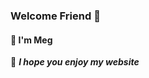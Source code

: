 
### **Welcome Friend** :wave:
#### :apple: I'm Meg

:green_apple: **_I hope you enjoy my website_**
